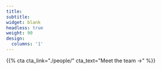 ```yaml
---
title:
subtitle:
widget: blank
headless: true
weight: 90
design:
  columns: '1'
---
```


{{% cta cta_link="./people/" cta_text="Meet the team →" %}}
